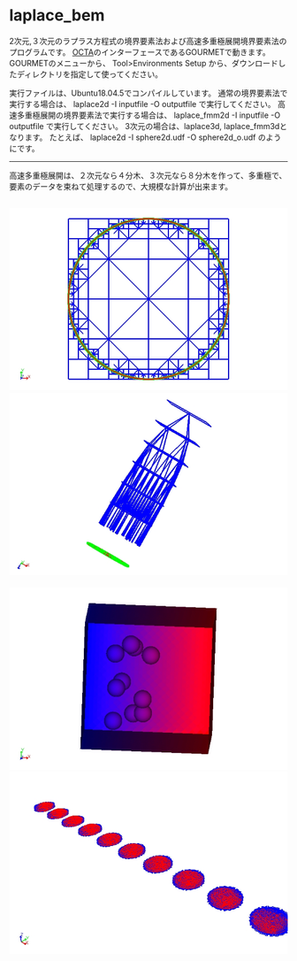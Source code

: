 # laplace_bem

2次元,３次元のラプラス方程式の境界要素法および高速多重極展開境界要素法のプログラムです。
[OCTA](http://octa.jp/)のインターフェースであるGOURMETで動きます。
GOURMETのメニューから、 Tool>Environments Setup から、ダウンロードしたディレクトリを指定して使ってください。

実行ファイルは、Ubuntu18.04.5でコンパイルしています。 
通常の境界要素法で実行する場合は、
laplace2d -I inputfile -O outputfile で実行してください。
高速多重極展開の境界要素法で実行する場合は、
laplace_fmm2d -I inputfile -O outputfile で実行してください。
3次元の場合は、laplace3d, laplace_fmm3dとなります。
たとえば、 laplace2d -I sphere2d.udf -O sphere2d_o.udf のようにです。

-------------

高速多重極展開は、２次元なら４分木、３次元なら８分木を作って、多重極で、要素のデータを束ねて処理するので、大規模な計算が出来ます。

![tree1](tree1.jpg)
![tree2](tree2.jpg)
-----------
![dispersion](dispersion.jpg)
![evaporation](evaporation.jpg)
